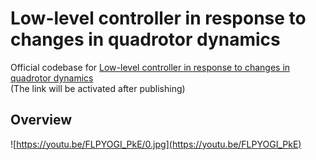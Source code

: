 
<!-- ## generating gif
> ```python train_td3.py --test --hidden_dim 256 --gpu 0 --env Pendulum-v0 --rnn LSTM --path save/TD3/randomize/LSTM/Pendulum-v0/best```
> ```python train_td3.py --test --hidden_dim 128 --gpu 0 --env Pendulum-v0 --rnn RNN --path save/TD3/randomize/fastRNN/Pendulum-v0/22Apr28161113/best```
> ```python train_td3.py --test --hidden_dim 128 --gpu 2 --env takeoff-aviary-v0 --rnn RNN --path save/TD3/randomize/RNN/takeoff-aviary-v0/22May03042352/best```


## Hyperparameter search
> ```python train_td3.py --env Pendulum-v0 --randomize --rnn GRU --tb_log --gpu 3 --hparam```

## pendulum run command

python train_pendulum_td3.py --policy_actf tanh --reward_norm --gpu 0 --rnn None --hparam 


## drone run command

### FF + reward normalize

> python train_drone_td3.py --policy_actf tanh --tb_log --reward_norm --gpu 1 --rnn None

### HER + no her + reward normalize

> python train_drone_td3.py --policy_actf tanh --her_length 100 --tb_log --reward_norm --her_gamma 1.0 --gpu 0 --rnn RNNHER 

### HER

> python train_drone_td3.py --policy_actf tanh --her_gamma 0.0 --tb_log --gpu 0 --rnn LSTMHER

### HERbhv

> python train_drone_td3.py --policy_actf tanh --her_gamma 0.0 --her_length 100 --tb_log --gpu 0 --rnn RNNbhvHER --behavior_path artifacts/agent-22Jun01050026:v15/iter0055000

## Test drone in real world

> roslaunch sim2real sim2real.launch
> rostopic echo /crazyflie/log1


controller.c, estimate.c -> Default controller, Default estimate modifying -> flashing -->

# Low-level controller in response to changes in quadrotor dynamics

Official codebase for [Low-level controller in response to changes in quadrotor dynamics]()  
(The link will be activated after publishing)

## Overview

![https://youtu.be/FLPYOGI_PkE/0.jpg](https://youtu.be/FLPYOGI_PkE)